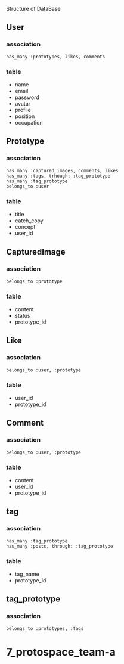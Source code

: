 Structure of DataBase

## User
### association

```
has_many :prototypes, likes, comments
```

### table
- name
- email
- password
- avatar
- profile
- position
- occupation

## Prototype
### association

```
has_many :captured_images, comments, likes
has_many :tags, trhough: :tag_prototype
has_many :tag_prototype
belongs_to :user
```

### table
- title
- catch_copy
- concept
- user_id

## CapturedImage
### association

```
belongs_to :prototype
```

### table
- content
- status
- prototype_id


## Like
### association

```
belongs_to :user, :prototype
```

### table
- user_id
- prototype_id



## Comment
### association

```
belongs_to :user, :prototype
```

### table
- content
- user_id
- prototype_id

## tag
### association

```
has_many :tag_prototype
has_many :posts, through: :tag_prototype
```

### table
- tag_name
- prototype_id

## tag_prototype
### association

```
belongs_to :prototypes, :tags
```



# 7_protospace_team-a
